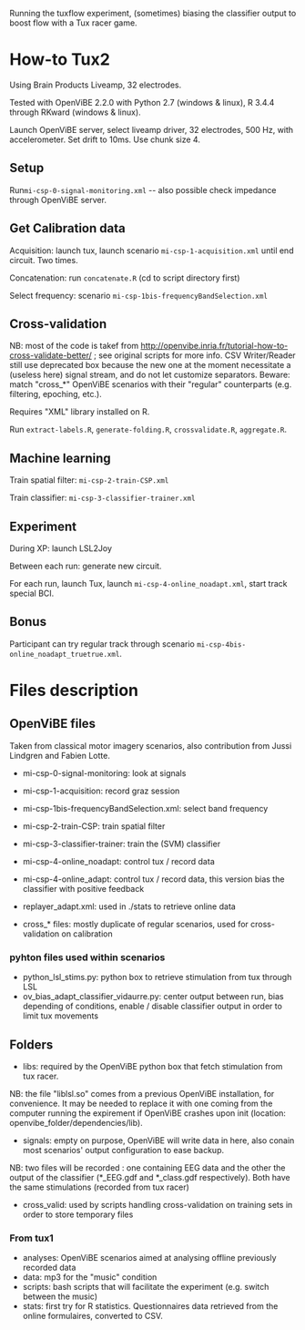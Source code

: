 Running the tuxflow experiment, (sometimes) biasing the classifier output to boost flow with a Tux racer game.

# How-to Tux2

Using Brain Products Liveamp, 32 electrodes.

Tested with OpenViBE 2.2.0 with Python 2.7 (windows & linux), R 3.4.4 through RKward (windows & linux).

Launch OpenViBE server, select liveamp driver, 32 electrodes, 500 Hz, with accelerometer. Set drift to 10ms. Use chunk size 4.

## Setup

Run`mi-csp-0-signal-monitoring.xml` -- also possible check impedance through OpenViBE server.

## Get Calibration data

Acquisition: launch tux, launch scenario `mi-csp-1-acquisition.xml` until end circuit. Two times.

Concatenation: run `concatenate.R` (cd to script directory first)

Select frequency: scenario `mi-csp-1bis-frequencyBandSelection.xml`

## Cross-validation

NB: most of the code is takef from http://openvibe.inria.fr/tutorial-how-to-cross-validate-better/ ; see original scripts for more info. CSV Writer/Reader still use deprecated box because the new one at the moment necessitate a (useless here) signal stream, and do not let customize separators. Beware: match "cross_*" OpenViBE scenarios with their "regular" counterparts (e.g. filtering, epoching, etc.).

Requires "XML" library installed on R.

Run `extract-labels.R`, `generate-folding.R`, `crossvalidate.R`, `aggregate.R`.

## Machine learning

Train spatial filter: `mi-csp-2-train-CSP.xml`

Train classifier: `mi-csp-3-classifier-trainer.xml`

## Experiment

During XP: launch LSL2Joy

Between each run: generate new circuit.

For each run, launch Tux, launch `mi-csp-4-online_noadapt.xml`, start track special BCI.

## Bonus

Participant can try regular track through scenario `mi-csp-4bis-online_noadapt_truetrue.xml`.

# Files description

## OpenViBE files

Taken from classical motor imagery scenarios, also contribution from Jussi Lindgren and Fabien Lotte.

* mi-csp-0-signal-monitoring: look at signals
* mi-csp-1-acquisition: record graz session
* mi-csp-1bis-frequencyBandSelection.xml: select band frequency
* mi-csp-2-train-CSP: train spatial filter
* mi-csp-3-classifier-trainer: train the (SVM) classifier

* mi-csp-4-online_noadapt: control tux / record data
* mi-csp-4-online_adapt: control tux / record data, this version bias the classifier with positive feedback

* replayer_adapt.xml: used in ./stats to retrieve online data

* cross_* files: mostly duplicate of regular scenarios, used for cross-validation on calibration


### pyhton files used within scenarios

* python_lsl_stims.py: python box to retrieve stimulation from tux through LSL
* ov_bias_adapt_classifier_vidaurre.py: center output between run, bias depending of conditions, enable / disable classifier output in order to limit tux movements

## Folders

* libs: required by the OpenViBE python box that fetch stimulation from tux racer.

NB: the file "liblsl.so" comes from a previous OpenViBE installation, for convenience. It may be needed to replace it with one coming from the computer running the expirement if OpenViBE crashes upon init (location: openvibe_folder/dependencies/lib).

* signals: empty on purpose, OpenViBE will write data in here, also conain most scenarios' output configuration to ease backup.

NB: two files will be recorded : one containing EEG data and the other the output of the classifier (*_EEG.gdf and *_class.gdf respectively). Both have the same stimulations (recorded from tux racer)

* cross_valid: used by scripts handling cross-validation on training sets in order to store temporary files

### From tux1

* analyses: OpenViBE scenarios aimed at analysing offline previously recorded data
* data: mp3 for the "music" condition
* scripts: bash scripts that will facilitate the experiment (e.g. switch between the music)
* stats: first try for R statistics. Questionnaires data retrieved from the online formulaires, converted to CSV. 
